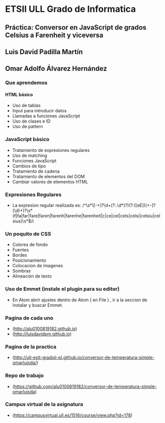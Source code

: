 # ETSII ULL Grado de Informatica

## Práctica: Conversor en JavaScript de grados Celsius a Farenheit y viceversa

## Luis David Padilla Martín

## Omar Adolfo Álvarez Hernández

### Que aprendemos

#### HTML básico

  * Uso de tablas
  * Input para introducir datos
  * Llamadas a funciones JavaScript
  * Uso de clases e ID
  * Uso de pattern

### JavaScript básico

  * Tratamiento de expresiones regulares
  * Uso de matching
  * Funciones JavaScript
  * Cambios de tipo
  * Tratamiento de cadena
  * Tratamiento de elementos del DOM
  * Cambiar valores de elementos HTML

### Expresiones Regulares

  * La expresion regular realizada es: /^\s*([-+]?\d+(?:\.\d*)?)(?:([eE])[+-]?(\d)+)?\s*(f|fa|far|fare|faren|farenh|farenhe|farenheit|c|ce|cel|cels|celsi|celsiu|celsius)\s*$/i

### Un poquito de CSS

  * Colores de fondo
  * Fuentes
  * Bordes
  * Posicionamiento
  * Colocacion de imagenes
  * Sombras
  * Alineación de texto

### Uso de Emmet (instale el plugin para su editor)

  * En Atom abrir ajustes dentro de Atom ( en File ) , ir a la seccion de instalar y buscar Emmet.

### Pagina de cada uno

  * (http://alu0100819182.github.io)
  * (http://luisdavidpm.github.io)

### Pagina de la practica

  * (http://ull-esit-gradoii-pl.github.io/conversor-de-temperatura-simple-omarluisda/)

### Repo de trabajo

  * (https://github.com/alu0100819182/conversor-de-temperatura-simple-omarluisda)

### Campus virtual de la asignatura

  * (https://campusvirtual.ull.es/1516/course/view.php?id=178)
